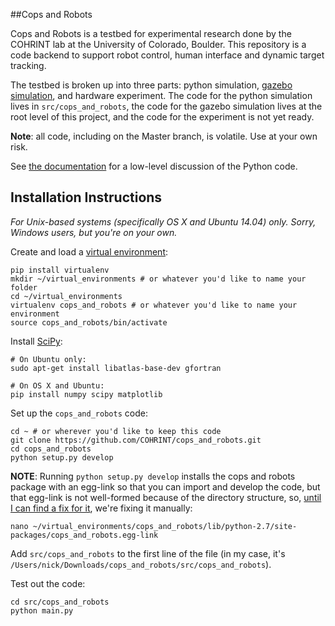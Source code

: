##Cops and Robots

Cops and Robots is a testbed for experimental research done by the COHRINT lab at the University of Colorado, Boulder. This repository is a code backend to support robot control, human interface and dynamic target tracking.

The testbed is broken up into three parts: python simulation, [gazebo simulation](http://gazebosim.org/), and hardware experiment. The code for the python simulation lives in `src/cops_and_robots`, the code for the gazebo simulation lives at the root level of this project, and the code for the experiment is not yet ready.

**Note**: all code, including on the Master branch, is volatile. Use at your own risk.

See [the documentation](http://recuv.colorado.edu/~sweet/cops_and_robots) for a low-level discussion of the Python code.

## Installation Instructions
*For Unix-based systems (specifically OS X and Ubuntu 14.04) only. Sorry, Windows users, but you're on your own.*

Create and load a [virtual environment](https://virtualenv.pypa.io/en/latest/):
```
pip install virtualenv
mkdir ~/virtual_environments # or whatever you'd like to name your folder
cd ~/virtual_environments 
virtualenv cops_and_robots # or whatever you'd like to name your environment
source cops_and_robots/bin/activate
```

Install [SciPy](http://www.scipy.org/):
```
# On Ubuntu only:
sudo apt-get install libatlas-base-dev gfortran

# On OS X and Ubuntu:
pip install numpy scipy matplotlib
```

Set up the `cops_and_robots` code: 

```
cd ~ # or wherever you'd like to keep this code
git clone https://github.com/COHRINT/cops_and_robots.git
cd cops_and_robots
python setup.py develop
```
**NOTE**: Running `python setup.py develop` installs the cops and robots package with an egg-link so that you can import and develop the code, but that egg-link is not well-formed because of the directory structure, so, [until I can find a fix for it]( http://stackoverflow.com/questions/30737431/module-found-in-install-mode-but-not-in-develop-mode-using-setuptools), we're fixing it manually:

```
nano ~/virtual_environments/cops_and_robots/lib/python-2.7/site-packages/cops_and_robots.egg-link
```

Add `src/cops_and_robots` to the first line of the file (in my case, it's `/Users/nick/Downloads/cops_and_robots/src/cops_and_robots`).


Test out the code:
```
cd src/cops_and_robots
python main.py
```
